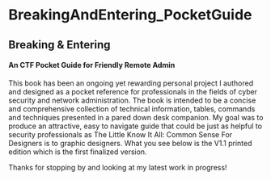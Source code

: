 # BreakingAndEntering_PocketGuide
<h2>Breaking & Entering</h2>
<h4>An CTF Pocket Guide for Friendly Remote Admin</h4>

This book has been an ongoing yet rewarding personal project I authored and designed as a pocket reference for professionals in the fields of cyber security and network administration. The book is intended to be a concise and comprehensive collection of technical information, tables, commands and techniques presented in a pared down desk companion. My goal was to produce an attractive, easy to navigate guide that could be just as helpful to security professionals as The Little Know It All: Common Sense For Designers is to graphic designers. What you see below is the V1.1 printed edition which is the first finalized version.

Thanks for stopping by and looking at my latest work in progress! 
